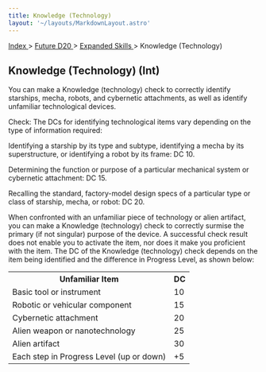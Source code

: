 ```yaml
---
title: Knowledge (Technology)
layout: '~/layouts/MarkdownLayout.astro'
---
```


[ Index ](/) > [ Future D20 ](/future.d20.srd) > [ Expanded Skills ](/future.d20.srd/expanded.skills) > Knowledge (Technology)

##  Knowledge (Technology) (Int)

You can make a Knowledge (technology) check to correctly identify starships,
mecha, robots, and cybernetic attachments, as well as identify unfamiliar
technological devices.

Check: The DCs for identifying technological items vary depending on the type
of information required:

Identifying a starship by its type and subtype, identifying a mecha by its
superstructure, or identifying a robot by its frame: DC 10.

Determining the function or purpose of a particular mechanical system or
cybernetic attachment: DC 15.

Recalling the standard, factory-model design specs of a particular type or
class of starship, mecha, or robot: DC 20.

When confronted with an unfamiliar piece of technology or alien artifact, you
can make a Knowledge (technology) check to correctly surmise the primary (if
not singular) purpose of the device. A successful check result does not enable
you to activate the item, nor does it make you proficient with the item. The
DC of the Knowledge (technology) check depends on the item being identified
and the difference in Progress Level, as shown below:


<table> <tr> <th> Unfamiliar Item </th> <th> DC </th> </tr> <tr> <td> Basic tool or instrument </td> <td> 10 </td> </tr> <tr class="shaded"> <td> Robotic or vehicular component </td> <td> 15 </td> </tr> <tr> <td> Cybernetic attachment </td> <td> 20 </td> </tr> <tr class="shaded"> <td> Alien weapon or nanotechnology </td> <td> 25 </td> </tr> <tr> <td> Alien artifact </td> <td> 30 </td> </tr> <tr class="shaded"> <td> Each step in Progress Level (up or down) </td> <td> +5 </td> </tr> </table>



